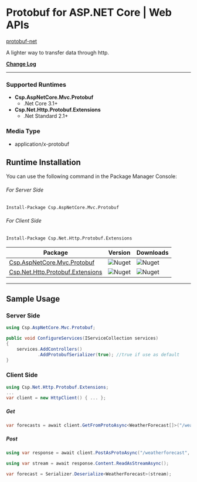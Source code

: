 # Protobuf for ASP.NET Core | Web APIs

[protobuf-net](https://github.com/protobuf-net/protobuf-net)

A lighter way to transfer data through http. 

**[Change Log](https://github.com/csp04/Csp.AspNetCoreProtobuf/blob/master/ChangeLog.md)**

---
### Supported Runtimes

- **Csp.AspNetCore.Mvc.Protobuf**
    - .Net Core 3.1+
- **Csp.Net.Http.Protobuf.Extensions**
    - .Net Standard 2.1+

### Media Type
- application/x-protobuf


## Runtime Installation

You can use the following command in the Package Manager Console:

###### For Server Side 

```ps
Install-Package Csp.AspNetCore.Mvc.Protobuf
```

###### For Client Side

```ps
Install-Package Csp.Net.Http.Protobuf.Extensions
```

| Package | Version | Downloads |
| ------- | ------- | --------- |
| [Csp.AspNetCore.Mvc.Protobuf](https://www.nuget.org/packages/Csp.AspNetCore.Mvc.Protobuf/) | ![Nuget](https://img.shields.io/nuget/v/Csp.AspNetCore.Mvc.Protobuf) | ![Nuget](https://img.shields.io/nuget/dt/Csp.AspNetCore.Mvc.Protobuf) |
| [Csp.Net.Http.Protobuf.Extensions](https://www.nuget.org/packages/Csp.Net.Http.Protobuf.Extensions/) | ![Nuget](https://img.shields.io/nuget/v/Csp.Net.Http.Protobuf.Extensions) | ![Nuget](https://img.shields.io/nuget/dt/Csp.Net.Http.Protobuf.Extensions) |

---

## Sample Usage
### Server Side
```cs
using Csp.AspNetCore.Mvc.Protobuf;
```
```cs
public void ConfigureServices(IServiceCollection services)
{
    services.AddControllers()
            .AddProtobufSerializer(true); //true if use as default
}
```

### Client Side
```cs
using Csp.Net.Http.Protobuf.Extensions;
...
var client = new HttpClient() { ... };
```

##### Get
```cs
var forecasts = await client.GetFromProtoAsync<WeatherForecast[]>("/weatherforecast");
```
##### Post
```cs
using var response = await client.PostAsProtoAsync("/weatherforecast", new WeatherForecast { ... });

using var stream = await response.Content.ReadAsStreamAsync();

var forecast = Serializer.Deserialize<WeatherForecast>(stream);
```
